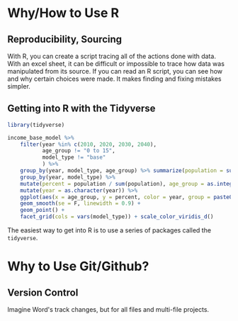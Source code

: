 # Why/How to Use R
## Reproducibility, Sourcing
With R, you can create a script tracing all of the actions done with data. 
With an excel sheet, it can be difficult or impossible to trace how data was manipulated from its source. 
If you can read an R script, you can see how and why certain choices were made. It makes finding and fixing mistakes simpler. 
## Getting into R with the Tidyverse

```R
library(tidyverse)

income_base_model %>%
    filter(year %in% c(2010, 2020, 2030, 2040),
           age_group != "0 to 15",
           model_type != "base"
           ) %>%
    group_by(year, model_type, age_group) %>% summarize(population = sum(population)) %>% 
    group_by(year, model_type) %>%
    mutate(percent = population / sum(population), age_group = as.integer(age_group)) %>% ungroup() %>% 
    mutate(year = as.character(year)) %>% 
    ggplot(aes(x = age_group, y = percent, color = year, group = paste0(year, model_type))) +
    geom_smooth(se = F, linewidth = 0.9) + 
    geom_point() +
    facet_grid(cols = vars(model_type)) + scale_color_viridis_d()
```

The easiest way to get into R is to use a series of packages called the `tidyverse`. 

# Why to Use Git/Github? 
## Version Control
Imagine Word's track changes, but for all files and multi-file projects. 

